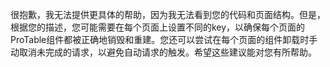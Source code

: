 很抱歉，我无法提供更具体的帮助，因为我无法看到您的代码和页面结构。但是，根据您的描述，您可能需要在每个页面上设置不同的key，以确保每个页面的ProTable组件都被正确地销毁和重建。您还可以尝试在每个页面的组件卸载时手动取消未完成的请求，以避免自动请求的触发。希望这些建议能对您有所帮助。
